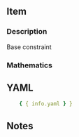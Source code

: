 ## Item

### Description

Base constraint

### Mathematics

## YAML

```yaml
    { { info.yaml } }
```

## Notes

